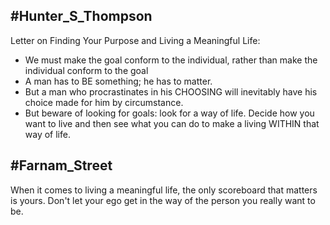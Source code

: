 ## #Hunter_S_Thompson

Letter on Finding Your Purpose and Living a Meaningful Life:
- We must make the goal conform to the individual, rather than make the individual conform to the goal
- A man has to BE something; he has to matter.
- But a man who procrastinates in his CHOOSING will inevitably have his choice made for him by circumstance.
- But beware of looking for goals: look for a way of life. Decide how you want to live and then see what you can do to make a living WITHIN that way of life. 

## #Farnam_Street
When it comes to living a meaningful life, the only scoreboard that matters is yours. Don't let your ego get in the way of the person you really want to be.